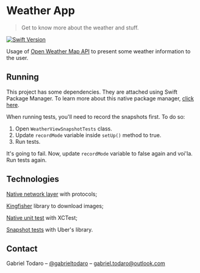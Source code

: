 # Weather App
> Get to know more about the weather and stuff.

[![Swift Version][swift-image]][swift-url]

Usage of [Open Weather Map API](https://openweathermap.org/api) to present some weather information to the user.


## Running

This project has some dependencies. They are attached using Swift Package Manager.
To learn more about this native package manager, [click here](https://www.swift.org/package-manager/).

When running tests, you'll need to record the snapshots first. To do so:
1. Open ```WeatherViewSnapshotTests``` class.
2. Update ```recordMode``` variable inside ```setUp()``` method to true.
3. Run tests.

It's going to fail. Now, update ```recordMode``` variable to false again and voi'la. Run tests again.


## Technologies

[Native network layer](https://malcolmkmd.medium.com/writing-network-layer-in-swift-protocol-oriented-approach-4fa40ef1f908) with protocols;

[Kingfisher](https://github.com/onevcat/Kingfisher) library to download images;

[Native unit test](https://developer.apple.com/documentation/xctest) with XCTest;

[Snapshot tests](https://github.com/uber/ios-snapshot-test-case/) with Uber's library.


## Contact

Gabriel Todaro – [@gabrieltodaro](http://linkedin.com/in/gabrieltodaro/) – gabriel.todaro@outlook.com

[swift-image]: https://img.shields.io/badge/swift-5.0-orange.svg
[swift-url]: https://swift.org/
